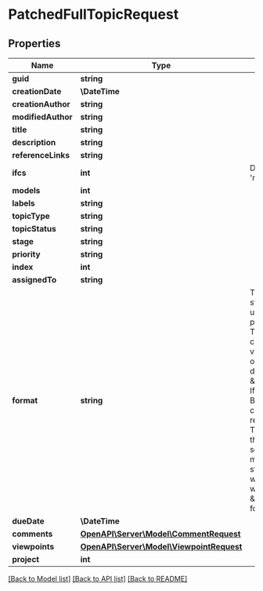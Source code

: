 # PatchedFullTopicRequest

## Properties
Name | Type | Description | Notes
------------ | ------------- | ------------- | -------------
**guid** | **string** |  | [optional] 
**creationDate** | **\DateTime** |  | [optional] 
**creationAuthor** | **string** |  | [optional] 
**modifiedAuthor** | **string** |  | [optional] 
**title** | **string** |  | [optional] 
**description** | **string** |  | [optional] 
**referenceLinks** | **string** |  | [optional] 
**ifcs** | **int** | DEPRECATED: Use &#39;models&#39; instead | [optional] 
**models** | **int** |  | [optional] 
**labels** | **string** |  | [optional] 
**topicType** | **string** |  | [optional] 
**topicStatus** | **string** |  | [optional] 
**stage** | **string** |  | [optional] 
**priority** | **string** |  | [optional] 
**index** | **int** |  | [optional] 
**assignedTo** | **string** |  | [optional] 
**format** | **string** | The BCF data structure may be used for other purposes than BCF Topics. (Storing coordinates, a viewpoint, a list of objecs, etc)         The default value is \&quot;standard\&quot;.         If you want to use the BCF routes to store custom data not related to a BCF Topic, you must set this value to something else.         You must add a query string filter if you want to fetch topics with a non \&quot;standard\&quot; format. | [optional] 
**dueDate** | **\DateTime** |  | [optional] 
**comments** | [**OpenAPI\Server\Model\CommentRequest**](CommentRequest.md) |  | [optional] 
**viewpoints** | [**OpenAPI\Server\Model\ViewpointRequest**](ViewpointRequest.md) |  | [optional] 
**project** | **int** |  | [optional] 

[[Back to Model list]](../README.md#documentation-for-models) [[Back to API list]](../README.md#documentation-for-api-endpoints) [[Back to README]](../README.md)


